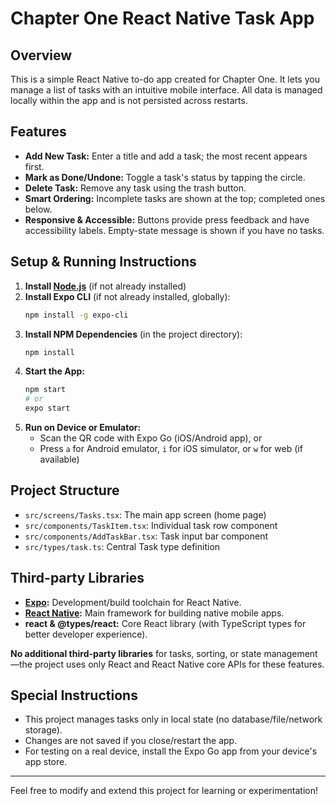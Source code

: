 # Chapter One React Native Task App

## Overview

This is a simple React Native to-do app created for Chapter One. It lets you manage a list of tasks with an intuitive mobile interface. All data is managed locally within the app and is not persisted across restarts.

## Features

-   **Add New Task:** Enter a title and add a task; the most recent appears first.
-   **Mark as Done/Undone:** Toggle a task's status by tapping the circle.
-   **Delete Task:** Remove any task using the trash button.
-   **Smart Ordering:** Incomplete tasks are shown at the top; completed ones below.
-   **Responsive & Accessible:** Buttons provide press feedback and have accessibility labels. Empty-state message is shown if you have no tasks.

## Setup & Running Instructions

1. **Install [Node.js](https://nodejs.org/)** (if not already installed)
2. **Install Expo CLI** (if not already installed, globally):
    ```bash
    npm install -g expo-cli
    ```
3. **Install NPM Dependencies** (in the project directory):
    ```bash
    npm install
    ```
4. **Start the App:**
    ```bash
    npm start
    # or
    expo start
    ```
5. **Run on Device or Emulator:**
    - Scan the QR code with Expo Go (iOS/Android app), or
    - Press `a` for Android emulator, `i` for iOS simulator, or `w` for web (if available)

## Project Structure

-   `src/screens/Tasks.tsx`: The main app screen (home page)
-   `src/components/TaskItem.tsx`: Individual task row component
-   `src/components/AddTaskBar.tsx`: Task input bar component
-   `src/types/task.ts`: Central Task type definition

## Third-party Libraries

-   **[Expo](https://expo.dev/):** Development/build toolchain for React Native.
-   **[React Native](https://reactnative.dev/):** Main framework for building native mobile apps.
-   **react & @types/react:** Core React library (with TypeScript types for better developer experience).

**No additional third-party libraries** for tasks, sorting, or state management—the project uses only React and React Native core APIs for these features.

## Special Instructions

-   This project manages tasks only in local state (no database/file/network storage).
-   Changes are not saved if you close/restart the app.
-   For testing on a real device, install the Expo Go app from your device's app store.

---

Feel free to modify and extend this project for learning or experimentation!
